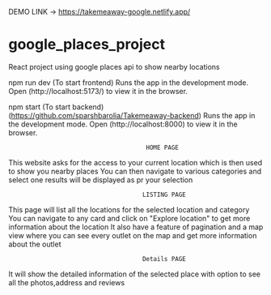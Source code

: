 DEMO LINK -> https://takemeaway-google.netlify.app/

# google_places_project
 React project using google places api to show nearby locations

npm run dev (To start frontend)
Runs the app in the development mode.
Open (http://localhost:5173/) to view it in the browser.

npm start (To start backend) (https://github.com/sparshbarolia/Takemeaway-backend)
Runs the app in the development mode.
Open (http://localhost:8000) to view it in the browser.

                                          HOME PAGE
This website asks for the access to your current location which is then used to show you nearby places
You can then navigate to various categories and select one
results will be displayed as pr your selection

                                         LISTING PAGE
This page will list all the locations for the selected location and category
You can navigate to any card and click on "Explore location" to get more information about the location
It also have a feature of pagination and a map view where you can see every outlet on the map and get more information about the outlet

                                         Details PAGE
It will show the detailed information of the selected place with option to see all the photos,address and reviews

